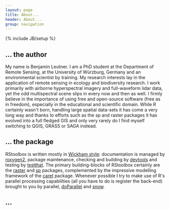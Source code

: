 ```yaml
---
layout: page
title: About...
header: About...
group: navigation
---
```

{% include JB/setup %}




## ... the author 

My name is Benjamin Leutner. I am a PhD student at the Department of Remote Sensing, at the University of Würzburg, Germany and an environmental scientist by training.
My research interests lay in the application of remote sensing in ecology and biodiversity research.  I work primarily with airborne hyperspectral imagery and
full-waveform lidar data, yet the odd multispectral scene slips in every now and then as well. 
I firmly believe in the importance of using free and open-source software (free as in freedom), especially in the educational and scientific domain. While R certainly wasn't born, 
handling large spatial data-sets it has come a very long way and thanks to efforts such as the sp and raster packages it has evolved into a full fledged GIS and only very rarely do I find myself switching to QGIS, GRASS or SAGA instead.


## ... the package

RStoolbox is written mostly in [Wickham style](http://r-pkgs.had.co.nz/): documentation is managed by [roxygen2](http://cran.r-project.org/web/packages/roxygen2/index.html), package maintenance, checking and building by [devtools](http://cran.r-project.org/web/packages/devtools/index.html) and testing by [testthat](http://cran.r-project.org/web/packages/testthat/index.html). The primary building-blocks of RStoolbox certainly are the [raster](http://cran.r-project.org/web/packages/raster/index.html) and [sp](http://cran.r-project.org/web/packages/sp/index.html) packages, complemented by the impressive modelling framework of the [caret](http://cran.r-project.org/web/packages/caret/index.html) package. Whenever possible I try to make use of R's parallel processing capabilities (all you have to do is register the back-end) brought to you by parallel, [doParallel](http://cran.r-project.org/web/packages/doParallel/index.html) and [snow](http://cran.r-project.org/web/packages/snow/index.html).



## ... 



